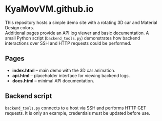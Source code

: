 # KyaMovVM.github.io

This repository hosts a simple demo site with a rotating 3D car and Material Design colors.  
Additional pages provide an API log viewer and basic documentation. A small Python
script (`backend_tools.py`) demonstrates how backend interactions over SSH and
HTTP requests could be performed.

## Pages
- **index.html** – main demo with the 3D car animation.
- **api.html** – placeholder interface for viewing backend logs.
- **docs.html** – minimal API documentation.

## Backend script
`backend_tools.py` connects to a host via SSH and performs HTTP GET requests. It
is only an example, credentials must be updated before use.
